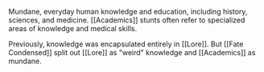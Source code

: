 Mundane, everyday human knowledge and education, including history, sciences, and medicine. [[Academics]] stunts often refer to specialized areas of knowledge and medical skills.  

Previously, knowledge was encapsulated entirely in [[Lore]].  But [[Fate Condensed]] split out [[Lore]] as "weird" knowledge and [[Academics]] as mundane.